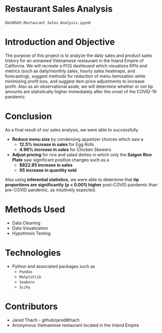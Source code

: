 # Restaurant Sales Analysis
*location: `Restaurant Sales Analysis.ipynb`*

# Introduction and Objective
The purpose of this project is to analyze the daily sales and product sales history for an unnamed Vietnamese restaurant in the Inland Empire of California. We will recreate a POS dashboard which visualizes KPIs and metrics (such as daily/monthly sales, hourly sales heatmaps, and forecasting), suggest methods for reduction of menu itemization while minimizing profit loss, and suggest item price adjustments to increase profit. Also as an observational aside, we will determine whether or not tip amounts are statistically higher immediately after the onset of the COVID-19 pandemic.

# Conclusion
As a final result of our sales analysis, we were able to successfully

- **Reduce menu size** by condensing appetizer choices which saw a
    - **12.5% increase in sales** for Egg Rolls
    - **4.96% increase in sales** for Chicken Skewers
- **Adjust pricing** for rice and salad dishes in which only the **Saigon Rice Plate** saw significant positive changes such as a
    - **$822.85 increase in sales**
    - **95 increase in quantity sold**
    
Also using **inferential statistics**, we were able to determine that **tip proportions are significantly (p < 0.001) higher** post-COVID pandemic than pre-COVID pandemic, as intuitively expected.

# Methods Used
- Data Cleaning
- Data Visualization
- Hypothesis Testing

# Technologies
- Python and associated packages such as 
    - `Pandas` 
    - `Matplotlib`
    - `Seaborn`
    - `SciPy`

# Contributors
- Jared Thach - github/jared8thach
- Anonymous Vietnamese restaurant located in the Inland Empire
